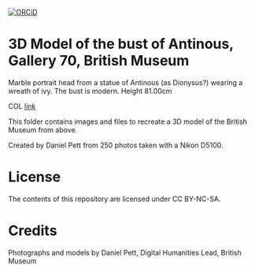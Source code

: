 [![ORCiD](https://img.shields.io/badge/ORCiD-0000--0002--0246--2335-green.svg)](http://orcid.org/0000-0002-0246-2335)

# 3D Model of the bust of Antinous, Gallery 70, British Museum

Marble portrait head from a statue of Antinous (as Dionysus?) wearing a wreath of ivy. The bust is modern.
Height 81.00cm
 
 COL [link](http://www.britishmuseum.org/research/collection_online/collection_object_details.aspx?partId=1&objectId=460095)
 
This folder contains images and files to recreate a 3D model of the British Museum from above.

Created by Daniel Pett from 250 photos taken with a Nikon D5100. 

# License
The contents of this repository are licensed under CC BY-NC-SA. 
 

# Credits
 
 Photographs and models by Daniel Pett, Digital Humanities Lead, British Museum
